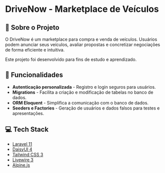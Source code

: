 <h1>DriveNow - Marketplace de Veículos</h1>

<h2>📌 Sobre o Projeto</h2>
<p>
    O DriveNow é um marketplace para compra e venda de veículos. Usuários podem anunciar seus veículos, avaliar propostas e concretizar negociações de forma eficiente e intuitiva.
</p>
<p>Este projeto foi desenvolvido para fins de estudo e aprendizado.</p>

<h2>🚀 Funcionalidades</h2>
<ul>
    <li><strong>Autenticação personalizada</strong> - Registro e login seguros para usuários.</li>
    <li><strong>Migrations</strong> - Facilita a criação e modificação de tabelas no banco de dados.</li>
    <li><strong>ORM Eloquent</strong> - Simplifica a comunicação com o banco de dados.</li>
    <li><strong>Seeders e Factories</strong> - Geração de usuários e dados falsos para testes e apresentações.</li>
</ul>

<h2>💻 Tech Stack</h2>
<ul>
    <li><a href="https://laravel.com/">Laravel 11</a></li>
    <li><a href="https://daisyui.com/">DaisyUI 4</a></li>
    <li><a href="https://v3.tailwindcss.com/">Tailwind CSS 3</a></li>
    <li><a href="https://livewire.laravel.com/">Livewire 3</a></li>
    <li><a href="https://alpinejs.dev/">Alpine.js</a></li>
</ul>
